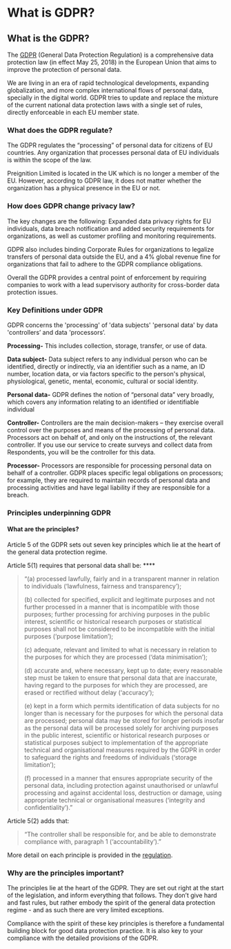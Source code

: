# What is GDPR?

## What is the GDPR?

The [GDPR](https://en.wikipedia.org/wiki/General\_Data\_Protection\_Regulation) (General Data Protection Regulation) is a comprehensive data protection law (in effect May 25, 2018) in the European Union that aims to improve the protection of personal data.&#x20;

We are living in an era of rapid technological developments, expanding globalization, and more complex international flows of personal data, specially in the digital world. GDPR tries to update and replace the mixture of the current national data protection laws with a single set of rules, directly enforceable in each EU member state. &#x20;

### What does the GDPR regulate?

The GDPR regulates the “processing” of personal data for citizens of EU countries.  Any organization that processes personal data of EU individuals is within the scope of the law.&#x20;

Preignition Limited is located in the UK which is no longer a member of the EU.  However, according to GDPR law, it does not matter whether the organization has a physical presence in the EU or not.&#x20;

### How does GDPR change privacy law?

The key changes are the following: Expanded data privacy rights for EU individuals, data breach notification and added security requirements for organizations, as well as customer profiling and monitoring requirements.&#x20;

GDPR also includes binding Corporate Rules for organizations to legalize transfers of personal data outside the EU, and a 4% global revenue fine for organizations that fail to adhere to the GDPR compliance obligations.&#x20;

Overall the GDPR provides a central point of enforcement by requiring companies to work with a lead supervisory authority for cross-border data protection issues. &#x20;

### Key Definitions under GDPR

GDPR concerns the 'processing' of 'data subjects' 'personal data' by data 'controllers’ and data 'processors’.

**Processing-**  This includes collection, storage, transfer, or use of data.

**Data subject-** Data subject refers to any individual person who can be identified, directly or indirectly, via an identifier such as a name, an ID number, location data, or via factors specific to the person's physical, physiological, genetic, mental, economic, cultural or social identity.

**Personal data-** GDPR defines the notion of “personal data” very broadly, which covers any information relating to an identified or identifiable individual

**Controller-**  Controllers are the main decision-makers – they exercise overall control over the purposes and means of the processing of personal data.  Processors act on behalf of, and only on the instructions of, the relevant controller.  If you use our service to create surveys and collect data from Respondents, you will be the controller for this data.

**Processor-**  Processors are responsible for processing personal data on behalf of a controller.  GDPR places specific legal obligations on processors; for example, they are required to maintain records of personal data and processing activities and have legal liability if they are responsible for a breach.

### Principles underpinning GDPR

#### What are the principles?&#x20;

Article 5 of the GDPR sets out seven key principles which lie at the heart of the general data protection regime.

Article 5(1) requires that personal data shall be: ****&#x20;

> “(a) processed lawfully, fairly and in a transparent manner in relation to individuals (‘lawfulness, fairness and transparency’);
>
> (b) collected for specified, explicit and legitimate purposes and not further processed in a manner that is incompatible with those purposes; further processing for archiving purposes in the public interest, scientific or historical research purposes or statistical purposes shall not be considered to be incompatible with the initial purposes (‘purpose limitation’);
>
> (c) adequate, relevant and limited to what is necessary in relation to the purposes for which they are processed (‘data minimisation’);
>
> (d) accurate and, where necessary, kept up to date; every reasonable step must be taken to ensure that personal data that are inaccurate, having regard to the purposes for which they are processed, are erased or rectified without delay (‘accuracy’);
>
> (e) kept in a form which permits identification of data subjects for no longer than is necessary for the purposes for which the personal data are processed; personal data may be stored for longer periods insofar as the personal data will be processed solely for archiving purposes in the public interest, scientific or historical research purposes or statistical purposes subject to implementation of the appropriate technical and organisational measures required by the GDPR in order to safeguard the rights and freedoms of individuals (‘storage limitation’);
>
> (f) processed in a manner that ensures appropriate security of the personal data, including protection against unauthorised or unlawful processing and against accidental loss, destruction or damage, using appropriate technical or organisational measures (‘integrity and confidentiality’).”

Article 5(2) adds that:

> “The controller shall be responsible for, and be able to demonstrate compliance with, paragraph 1 (‘accountability’).”

More detail on each principle is provided in the [regulation](https://gdpr-info.eu/chapter-2/).

### Why are the principles important? <a href="#why_are_the_principles_important" id="why_are_the_principles_important"></a>

The principles lie at the heart of the GDPR. They are set out right at the start of the legislation, and inform everything that follows. They don’t give hard and fast rules, but rather embody the spirit of the general data protection regime - and as such there are very limited exceptions.

Compliance with the spirit of these key principles is therefore a fundamental building block for good data protection practice. It is also key to your compliance with the detailed provisions of the GDPR.

